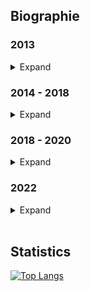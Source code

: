 ## Biographie

### 2013
<details>
<summary>Expand</summary>

- started learing Java for minecraft plugins

</details>

### 2014 - 2018
<details>
<summary>Expand</summary>

- improved my skills in java (networking, packet manipulation)
- started learning javascript for webbackend

</details>

### 2018 - 2020
<details>
<summary>Expand</summary>

- started to learn programming with nodejs, also started learning typescript for type definition

</details>

### 2022
<details>
<summary>Expand</summary>

- im currently focusing on react to learn, how websites actually works 

</details>

<br>

## Statistics

[![Top Langs](https://github-readme-stats.vercel.app/api/top-langs/?username=spaceaiDE&layout=compact&&theme=dark)](https://github.com/spaceaiDE)
